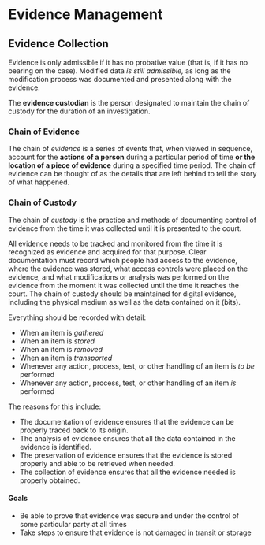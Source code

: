 # Evidence Management

## Evidence Collection

Evidence is only admissible if it has no probative value \(that is, if it has no bearing on the case\). Modified data *is still admissible,* as long as the modification process was documented and presented along with the evidence.

The **evidence custodian** is the person designated to maintain the chain of custody for the duration of an investigation.

### Chain of Evidence

The chain of *evidence* is a series of events that, when viewed in sequence, account for the **actions of a person** during a particular period of time **or the location of a piece of evidence** during a specified time period. The chain of evidence can be thought of as the details that are left behind to tell the story of what happened.

### Chain of Custody

The chain of *custody* is the practice and methods of documenting control of evidence from the time it was collected until it is presented to the court.

All evidence needs to be tracked and monitored from the time it is recognized as evidence and acquired for that purpose. Clear documentation must record which people had access to the evidence, where the evidence was stored, what access controls were placed on the evidence, and what modifications or analysis was performed on the evidence from the moment it was collected until the time it reaches the court. The chain of custody should be maintained for digital evidence, including the physical medium as well as the data contained on it \(bits\).

Everything should be recorded with detail:

- When an item is *gathered*
- When an item is *stored*
- When an item is *removed*
- When an item is *transported*
- Whenever any action, process, test, or other handling of an item is *to be* performed
- Whenever any action, process, test, or other handling of an item *is* performed

The reasons for this include:

- The documentation of evidence ensures that the evidence can be properly traced back to its origin.
- The analysis of evidence ensures that all the data contained in the evidence is identified.
- The preservation of evidence ensures that the evidence is stored properly and able to be retrieved when needed.
- The collection of evidence ensures that all the evidence needed is properly obtained.

#### Goals

- Be able to prove that evidence was secure and under the control of some particular party at all times
- Take steps to ensure that evidence is not damaged in transit or storage